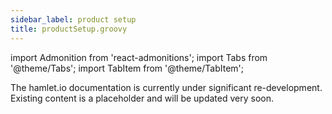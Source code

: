 ```yaml
---
sidebar_label: product setup
title: productSetup.groovy
---
```

import Admonition from 'react-admonitions';
import Tabs from '@theme/Tabs';
import TabItem from '@theme/TabItem';

<Admonition type="warning" title="Under Construction">
The hamlet.io documentation is currently under significant re-development. Existing content is a placeholder and will be updated very soon.
</Admonition>